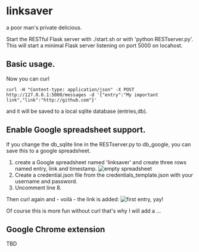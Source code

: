 # linksaver
a poor man's private delicious.


Start the RESTful Flask server with ./start.sh or with 'python RESTserver.py'. This will start a minimal Flask server listening on port 5000 on locahost.

## Basic usage.
Now you can curl

    curl -H "Content-type: application/json" -X POST http://127.0.0.1:5000/messages -d '{"entry":"My important link","link":"http://github.com"}'

and it will be saved to a local sqlite database (entries,db).

## Enable Google spreadsheet support.
If you change the db_sqlite line in the RESTserver.py to db_google, you can save this to a google spreadsheet.

1. create a Google spreadsheet named 'linksaver' and create three rows named entry, link and timestamp.
![empty spreadsheet](http://content.screencast.com/users/dirkk1/folders/Jing/media/4fac8625-e254-46fb-9793-bd17521ec89d/00000040.png)
2. Create a credential.json file from the credentials_template.json with your username and password.
3. Uncomment line 8.

Then curl again and - voilá - the link is added:
![first entry, yay!](http://content.screencast.com/users/dirkk1/folders/Jing/media/2c020bd2-6be5-4352-ba09-b0ac610cbcef/00000041.png)

Of course this is more fun without curl that's why I will add a ...
## Google Chrome extension
TBD